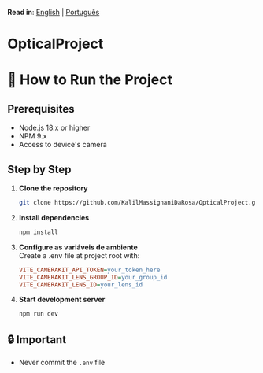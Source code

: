 **Read in**: [English](README.md) | [Português](README.pt.md)

# OpticalProject
# 🚀 How to Run the Project

## Prerequisites
- Node.js 18.x or higher
- NPM 9.x
- Access to device's camera

## Step by Step

1. **Clone the repository**
   ```bash
   git clone https://github.com/KalilMassignaniDaRosa/OpticalProject.git
   ```

2. **Install dependencies**
   ```bash
   npm install
   ```

3. **Configure as variáveis de ambiente**  
   Create a .env file at project root with:
   ```ini
   VITE_CAMERAKIT_API_TOKEN=your_token_here
   VITE_CAMERAKIT_LENS_GROUP_ID=your_group_id
   VITE_CAMERAKIT_LENS_ID=your_lens_id
   ```

4. **Start development server**
   ```bash
   npm run dev
   ```

## 🔒 Important
- Never commit the `.env` file